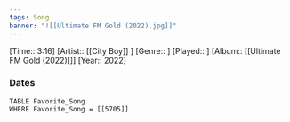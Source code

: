 ```yaml
---
tags: Song  
banner: "![[Ultimate FM Gold (2022).jpg]]"
---
```

[Time:: 3:16]
[Artist:: [[City Boy]] ]
[Genre:: ]
[Played:: ]
[Album:: [[Ultimate FM Gold (2022)]]]
[Year:: 2022]
### Dates
````dataview
TABLE Favorite_Song
WHERE Favorite_Song = [[5705]]
````